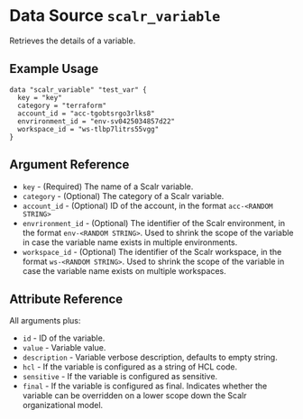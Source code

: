 
# Data Source `scalr_variable`

Retrieves the details of a variable.

## Example Usage

```hcl
data "scalr_variable" "test_var" {
  key = "key"
  category = "terraform"
  account_id = "acc-tgobtsrgo3rlks8"
  envrironment_id = "env-sv0425034857d22"
  workspace_id = "ws-tlbp7litrs55vgg"
}
```

## Argument Reference

* `key` - (Required) The name of a Scalr variable.
* `category` - (Optional) The category of a Scalr variable.
* `account_id` - (Optional) ID of the account, in the format `acc-<RANDOM STRING>`
* `envrironment_id` - (Optional) The identifier of the Scalr environment, in the format `env-<RANDOM STRING>`. Used to shrink the scope of the variable in case the variable name exists in multiple environments.
* `workspace_id` - (Optional) The identifier of the Scalr workspace, in the format `ws-<RANDOM STRING>`. Used to shrink the scope of the variable in case the variable name exists on multiple workspaces.


## Attribute Reference

All arguments plus:

* `id` - ID of the variable.
* `value` - Variable value.
* `description` - Variable verbose description, defaults to empty string.
* `hcl` - If the variable is configured as a string of HCL code.
* `sensitive` - If the variable is configured as sensitive.
* `final` - If the variable is configured as final. Indicates whether the variable can be overridden on a lower scope down the Scalr organizational model.
